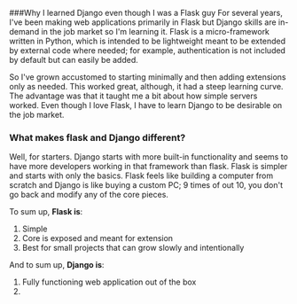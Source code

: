 ###Why I learned Django even though I was a Flask guy
For several years, I've been making web applications primarily in Flask but Django skills are in-demand in the job market so I'm learning it. Flask is a micro-framework written in Python, which is intended to be lightweight meant to be extended by external code where needed; for example, authentication is not included by default but can easily be added.

So I've grown accustomed to starting minimally and then adding extensions only as needed. This worked great, although, it had a steep learning curve. The advantage was that it taught me a bit about how simple servers worked. Even though I love Flask, I have to learn Django to be desirable on the job market. 

### What makes flask and Django different?

Well, for starters. Django starts with more built-in functionality and seems to have more developers working in that framework than flask. Flask is simpler and starts with only the basics. Flask feels like building a computer from scratch and Django is like buying a custom PC; 9 times of out 10, you don't go back and modify any of the core pieces. 

To sum up, **Flask is**:

1. Simple
2. Core is exposed and meant for extension
3. Best for small projects that can grow slowly and intentionally

And to sum up, **Django is**:

1. Fully functioning web application out of the box
2. 